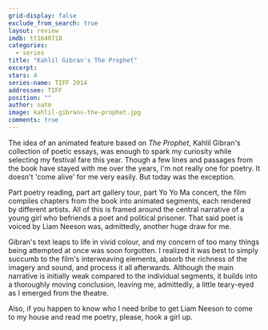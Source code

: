 ```yaml
---
grid-display: false
exclude_from_search: true
layout: review
imdb: tt1640718
categories: 
  - series
title: "Kahlil Gibran's The Prophet"
excerpt: 
stars: 4
series-name: TIFF 2014
addressee: TIFF
position: ""
author: natm
image: kahlil-gibrans-the-prophet.jpg
comments: true
---
```

The idea of an animated feature based on _The Prophet_, Kahlil Gibran's collection of poetic essays, was enough to spark my curiosity while selecting my festival fare this year. Though a few lines and passages from the book have stayed with me over the years, I'm not really one for poetry. It doesn't 'come alive' for me very easily. But today was the exception.

Part poetry reading, part art gallery tour, part Yo Yo Ma concert, the film compiles chapters from the book into animated segments, each rendered by different artists. All of this is framed around the central narrative of a young girl who befriends a poet and political prisoner. That said poet is voiced by Liam Neeson was, admittedly, another huge draw for me.

Gibran's text leaps to life in vivid colour, and my concern of too many things being attempted at once was soon forgotten. I realized it was best to simply succumb to the film's interweaving elements, absorb the richness of the imagery and sound, and process it all afterwards. Although the main narrative is initially weak compared to the individual segments, it builds into a thoroughly moving conclusion, leaving me, admittedly, a little teary-eyed as I emerged from the theatre.

Also, if you happen to know who I need bribe to get Liam Neeson to come to my house and read me poetry, please, hook a girl up.